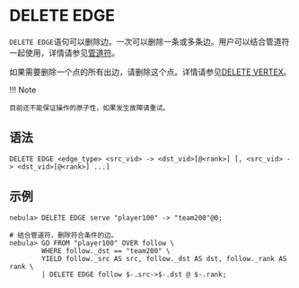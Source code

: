 # DELETE EDGE

`DELETE EDGE`语句可以删除边。一次可以删除一条或多条边。用户可以结合管道符一起使用，详情请参见[管道符](../5.operators/4.pipe.md)。

如果需要删除一个点的所有出边，请删除这个点。详情请参见[DELETE VERTEX](../12.vertex-statements/4.delete-vertex.md)。

!!! Note

    目前还不能保证操作的原子性，如果发生故障请重试。
## 语法

```ngql
DELETE EDGE <edge_type> <src_vid> -> <dst_vid>[@<rank>] [, <src_vid> -> <dst_vid>[@<rank>] ...]
```

## 示例

```ngql
nebula> DELETE EDGE serve "player100" -> "team200"@0;
```

```ngql
# 结合管道符，删除符合条件的边。
nebula> GO FROM "player100" OVER follow \
        WHERE follow._dst == "team200" \
        YIELD follow._src AS src, follow._dst AS dst, follow._rank AS rank \
        | DELETE EDGE follow $-.src->$-.dst @ $-.rank;
```
